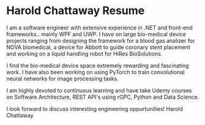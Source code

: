 # Harold Chattaway Resume

I am a software engineer with extensive experience in .NET and front-end frameworks.. mainly WPF and UWP. I have on large bio-medical device projects ranging from designing the framework for a blood gas analizer for NOVA biomedical, a device for Abbott to guide coronary stent placement and working on a liquid handling robot for HiRes BioSolutions.

I find the bio-medical device space extremely rewarding and fascinating work. I have also been working on using PyTorch to train convolutional neural networks for image processing tasks.

I am highly devoted to continuous learning and have take Udemy courses on Software Architecture, REST API's using rGPC, Python and Data Science.

I look forward to discuss interesting engineering oppurtunities!
Harold Chattaway
